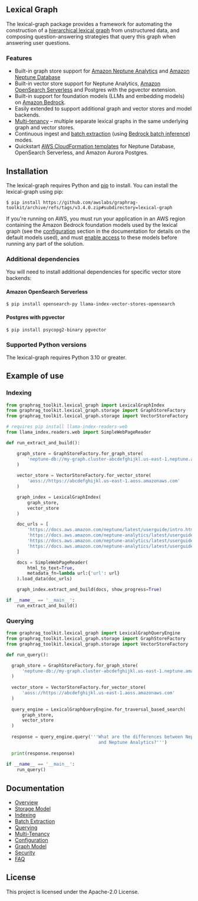 ## Lexical Graph

The lexical-graph package provides a framework for automating the construction of a [hierarchical lexical graph](../docs/lexical-graph/graph-model.md) from unstructured data, and composing question-answering strategies that query this graph when answering user questions. 

### Features

  - Built-in graph store support for [Amazon Neptune Analytics](https://docs.aws.amazon.com/neptune-analytics/latest/userguide/what-is-neptune-analytics.html) and [Amazon Neptune Database](https://docs.aws.amazon.com/neptune/latest/userguide/intro.html) 
  - Built-in vector store support for Neptune Analytics, [Amazon OpenSearch Serverless](https://docs.aws.amazon.com/opensearch-service/latest/developerguide/serverless.html) and Postgres with the pgvector extension.
  - Built-in support for foundation models (LLMs and embedding models) on [Amazon Bedrock](https://docs.aws.amazon.com/bedrock/).
  - Easily extended to support additional graph and vector stores and model backends.
  - [Multi-tenancy](../docs/lexical-graph/multi-tenancy.md) – multiple separate lexical graphs in the same underlying graph and vector stores.
  - Continuous ingest and [batch extraction](../docs/lexical-graph/batch-extraction.md) (using [Bedrock batch inference](https://docs.aws.amazon.com/bedrock/latest/userguide/batch-inference.html)) modes.
  - Quickstart [AWS CloudFormation templates](../examples/lexical-graph/cloudformation-templates/) for Neptune Database, OpenSearch Serverless, and Amazon Aurora Postgres.

## Installation

The lexical-graph requires Python and [pip](http://www.pip-installer.org/en/latest/) to install. You can install the lexical-graph using pip:

```
$ pip install https://github.com/awslabs/graphrag-toolkit/archive/refs/tags/v3.4.0.zip#subdirectory=lexical-graph
```

If you're running on AWS, you must run your application in an AWS region containing the Amazon Bedrock foundation models used by the lexical graph (see the [configuration](../docs/lexical-graph/configuration.md#graphragconfig) section in the documentation for details on the default models used), and must [enable access](https://docs.aws.amazon.com/bedrock/latest/userguide/model-access.html) to these models before running any part of the solution.

### Additional dependencies

You will need to install additional dependencies for specific vector store backends:

#### Amazon OpenSearch Serverless

```
$ pip install opensearch-py llama-index-vector-stores-opensearch
```

#### Postgres with pgvector

```
$ pip install psycopg2-binary pgvector
```

### Supported Python versions

The lexical-graph requires Python 3.10 or greater.

## Example of use

### Indexing

```python
from graphrag_toolkit.lexical_graph import LexicalGraphIndex
from graphrag_toolkit.lexical_graph.storage import GraphStoreFactory
from graphrag_toolkit.lexical_graph.storage import VectorStoreFactory

# requires pip install llama-index-readers-web
from llama_index.readers.web import SimpleWebPageReader

def run_extract_and_build():

    graph_store = GraphStoreFactory.for_graph_store(
        'neptune-db://my-graph.cluster-abcdefghijkl.us-east-1.neptune.amazonaws.com'
    )
    
    vector_store = VectorStoreFactory.for_vector_store(
        'aoss://https://abcdefghijkl.us-east-1.aoss.amazonaws.com'
    )

    graph_index = LexicalGraphIndex(
        graph_store, 
        vector_store
    )

    doc_urls = [
        'https://docs.aws.amazon.com/neptune/latest/userguide/intro.html',
        'https://docs.aws.amazon.com/neptune-analytics/latest/userguide/what-is-neptune-analytics.html',
        'https://docs.aws.amazon.com/neptune-analytics/latest/userguide/neptune-analytics-features.html',
        'https://docs.aws.amazon.com/neptune-analytics/latest/userguide/neptune-analytics-vs-neptune-database.html'
    ]

    docs = SimpleWebPageReader(
        html_to_text=True,
        metadata_fn=lambda url:{'url': url}
    ).load_data(doc_urls)

    graph_index.extract_and_build(docs, show_progress=True)

if __name__ == '__main__':
    run_extract_and_build()
```

### Querying

```python
from graphrag_toolkit.lexical_graph import LexicalGraphQueryEngine
from graphrag_toolkit.lexical_graph.storage import GraphStoreFactory
from graphrag_toolkit.lexical_graph.storage import VectorStoreFactory

def run_query():

  graph_store = GraphStoreFactory.for_graph_store(
      'neptune-db://my-graph.cluster-abcdefghijkl.us-east-1.neptune.amazonaws.com'
  )
  
  vector_store = VectorStoreFactory.for_vector_store(
      'aoss://https://abcdefghijkl.us-east-1.aoss.amazonaws.com'
  )
  
  query_engine = LexicalGraphQueryEngine.for_traversal_based_search(
      graph_store, 
      vector_store
  )
  
  response = query_engine.query('''What are the differences between Neptune Database 
                                   and Neptune Analytics?''')
  
  print(response.response)
  
if __name__ == '__main__':
    run_query()
```

## Documentation

  - [Overview](../docs/lexical-graph/overview.md)
  - [Storage Model](../docs/lexical-graph/storage-model.md) 
  - [Indexing](../docs/lexical-graph/indexing.md) 
  - [Batch Extraction](../docs/lexical-graph/batch-extraction.md) 
  - [Querying](../docs/lexical-graph/querying.md) 
  - [Multi-Tenancy](../docs/lexical-graph/multi-tenancy.md) 
  - [Configuration](../docs/lexical-graph/configuration.md) 
  - [Graph Model](../docs/lexical-graph/graph-model.md)
  - [Security](../docs/lexical-graph/security.md)
  - [FAQ](../docs/lexical-graph/faq.md)


## License

This project is licensed under the Apache-2.0 License.

